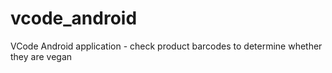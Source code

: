 vcode_android
=============

VCode Android application - check product barcodes to determine whether they are vegan

